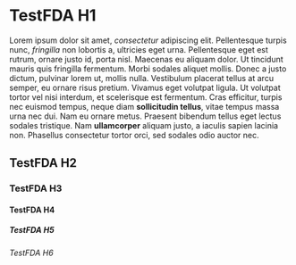# TestFDA H1

Lorem ipsum dolor sit amet, *consectetur* adipiscing elit. Pellentesque turpis nunc, _fringilla_ non lobortis a, ultricies eget urna. Pellentesque eget est rutrum, ornare justo id, porta nisl. Maecenas eu aliquam dolor. Ut tincidunt mauris quis fringilla fermentum. Morbi sodales aliquet mollis. Donec a justo dictum, pulvinar lorem ut, mollis nulla. Vestibulum placerat tellus at arcu semper, eu ornare risus pretium. Vivamus eget volutpat ligula. Ut volutpat tortor vel nisi interdum, et scelerisque est fermentum. Cras efficitur, turpis nec euismod tempus, neque diam **sollicitudin tellus**, vitae tempus massa urna nec dui. Nam eu ornare metus. Praesent bibendum tellus eget lectus sodales tristique. Nam __ullamcorper__ aliquam justo, a iaculis sapien lacinia non. Phasellus consectetur tortor orci, sed sodales odio auctor nec. 


## TestFDA H2
### TestFDA H3
#### TestFDA H4
##### TestFDA H5
###### TestFDA H6
